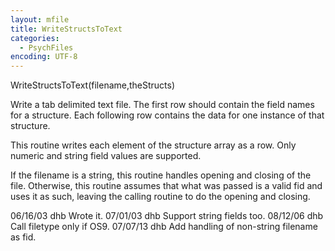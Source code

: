 ```yaml
---
layout: mfile
title: WriteStructsToText
categories:
  - PsychFiles
encoding: UTF-8
---
```


WriteStructsToText(filename,theStructs)

Write a tab delimited text file.  The first row should
contain the field names for a structure.  Each following
row contains the data for one instance of that structure.

This routine writes each element of the structure array as a row.
Only numeric and string field values are supported.

If the filename is a string, this routine handles opening and
closing of the file.  Otherwise, this routine assumes
that what was passed is a valid fid and uses it as such,
leaving the calling routine to do the opening and closing.

06/16/03 dhb  Wrote it.
07/01/03 dhb  Support string fields too.
08/12/06 dhb  Call filetype only if OS9.
07/07/13 dhb  Add handling of non-string filename as fid.